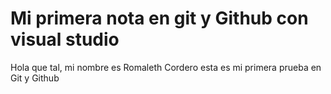 # Mi primera nota en git y Github con visual studio

Hola que tal, mi nombre es Romaleth Cordero
esta es mi primera prueba en Git y Github
